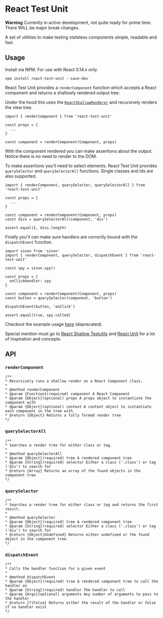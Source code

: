 # React Test Unit

<strong>Warning</strong> Currently in active development, not quite ready for prime time. There WILL be major break changes.

A set of utilities to make testing stateless components simple, readable and fast.

## Usage

Install via NPM. For use with React 0.14.x only.

```
npm install react-test-unit --save-dev
```

React Test Unit provides a `renderComponent` function which accepts a React component and returns a shallowly rendered output tree.

Under the hood this uses the [`ReactShallowRenderer`](https://facebook.github.io/react/docs/test-utils.html#shallow-rendering) and recursively renders the view tree.

```
import { renderComponent } from 'react-test-unit'

const props = {
  ...
}

const component = renderComponent(Component, props)
```

With the component rendered you can make assertions about the output. Notice there is no need to render to the DOM.

To make assertions you'll need to select elements. React Test Unit provides `querySelector` and `querySelectorAll` functions. Single classes and ids are also supported.

```
import { renderComponent, querySelector, querySelectorAll } from 'react-test-unit'

const props = {
  ...
}

const component = renderComponent(Component, props)
const divs = querySelectorAll(component, 'div')

assert.equal(2, divs.length)
```

Finally you'll can make sure handlers are correctly bound with the `dispatchEvent` function.

```
import sinon from 'sinon'
import { renderComponent, querySelector, dispatchEvent } from 'react-test-unit'

const spy = sinon.spy()

const props = {
  onClickHandler: spy
}

const component = renderComponent(Component, props)
const button = querySelector(component, 'button')

dispatchEvent(button, 'onClick')

assert.equal(true, spy.called)
```

Checkout the example usage [here](https://github.com/jarsbe/react-testing-kit) (deprecated).

Special mention must go to [React Shallow Testutils](https://github.com/sheepsteak/react-shallow-testutils) and [React Unit](https://github.com/pzavolinsky/react-unit) for a lot of inspiration and concepts.

## API

### `renderComponent`

```
/**
* Recursively runs a shallow render on a React Component class.
*
* @method renderComponent
* @param {Function}(required) component A React Component
* @param {Object}(optional) props A props object to instantiate the component with
* @param {Object}(optional) context A context object to instantiate each component in the tree with
* @return {Object} Returns a fully formed render tree
*/
```

### `querySelectorAll`

```
/**
* Searches a render tree for either class or tag.
*
* @method querySelectorAll
* @param {Object}(required) tree A rendered component tree
* @param {String}(required) selector Either a class ('.class') or tag ('div') to search for
* @return {Array} Returns an array of the found objects in the component tree
*/
```

### `querySelector`

```
/**
* Searches a render tree for either class or tag and returns the first result.
*
* @method querySelector
* @param {Object}(required) tree A rendered component tree
* @param {String}(required) selector Either a class ('.class') or tag ('div') to search for
* @return {Object|Undefined} Returns either undefined or the found object in the component tree
*/
```

### `dispatchEvent`

```
/**
* Calls the handler function for a given event
*
* @method dispatchEvent
* @param {Object}(required) tree A rendered component tree to call the handler on
* @param {String}(required) handler The handler to call
* @param {Args}(optional) arguments Any number of arguments to pass to the handler
* @return {?|False} Returns either the result of the handler or false if no handler exist
*/
```
